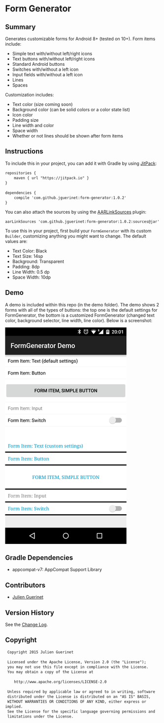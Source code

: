 # Form Generator

## Summary
Generates customizable forms for Android 8+ (tested on 10+). Form items include:

* Simple text with/without left/right icons
* Text buttons with/without left/right icons
* Standard Android buttons
* Switches with/without a left icon
* Input fields with/without a left icon
* Lines
* Spaces

Customization includes:

* Text color (size coming soon)
* Background color (can be solid colors or a color state list)
* Icon color
* Padding size
* Line width and color
* Space width
* Whether or not lines should be shown after form items

## Instructions
To include this in your project, you can add it with Gradle by using [JitPack][1]:

    repositories {
        maven { url "https://jitpack.io" }
    }

	dependencies {
	    compile 'com.github.jguerinet:form-generator:1.0.2'
	}

You can also attach the sources by using the [AARLinkSources][2] plugin:

	aarLinkSources 'com.github.jguerinet:form-generator:1.0.2:sources@jar'

[1]:https://jitpack.io
[2]:https://github.com/xujiaao/AARLinkSources

To use this in your project, first build your `FormGenerator` with its custom `Builder`, customizing
anything you might want to change. The default values are:

* Text Color: Black
* Text Size: 14sp
* Background: Transparent
* Padding: 8dp
* Line Width: 0.5 dp
* Space Width: 10dp

## Demo
A demo is included within this repo (in the demo folder). The demo shows 2 forms with all of the types of buttons:
the top one is the default settings for FormGenerator, the bottom is a customized FormGenerator (changed text color, background selector, line width, line color). Below is a screenshot:

![Demo Screenshot](assets/demo_screenshot.png)

## Gradle Dependencies
* appcompat-v7: AppCompat Support Library

## Contributors
* [Julien Guerinet](https://github.com/jguerinet)

## Version History
See the [Change Log](CHANGELOG.md).

## Copyright
	 Copyright 2015 Julien Guerinet

	 Licensed under the Apache License, Version 2.0 (the "License");
	 you may not use this file except in compliance with the License.
	 You may obtain a copy of the License at

	    http://www.apache.org/licenses/LICENSE-2.0

	 Unless required by applicable law or agreed to in writing, software
	 distributed under the License is distributed on an "AS IS" BASIS,
	 WITHOUT WARRANTIES OR CONDITIONS OF ANY KIND, either express or implied.
	 See the License for the specific language governing permissions and
	 limitations under the License.